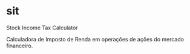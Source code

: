 # sit
Stock Income Tax Calculator

Calculadora de Imposto de Renda em operações de ações do mercado financeiro.

